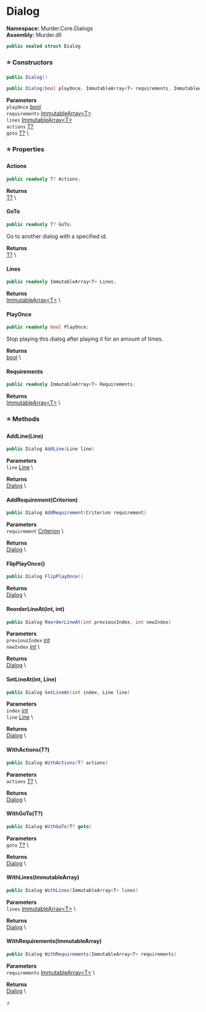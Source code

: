 # Dialog

**Namespace:** Murder.Core.Dialogs \
**Assembly:** Murder.dll

```csharp
public sealed struct Dialog
```

### ⭐ Constructors
```csharp
public Dialog()
```

```csharp
public Dialog(bool playOnce, ImmutableArray<T> requirements, ImmutableArray<T> lines, T? actions, T? goto)
```

**Parameters** \
`playOnce` [bool](https://learn.microsoft.com/en-us/dotnet/api/System.Boolean?view=net-7.0) \
`requirements` [ImmutableArray\<T\>](https://learn.microsoft.com/en-us/dotnet/api/System.Collections.Immutable.ImmutableArray-1?view=net-7.0) \
`lines` [ImmutableArray\<T\>](https://learn.microsoft.com/en-us/dotnet/api/System.Collections.Immutable.ImmutableArray-1?view=net-7.0) \
`actions` [T?](https://learn.microsoft.com/en-us/dotnet/api/System.Nullable-1?view=net-7.0) \
`goto` [T?](https://learn.microsoft.com/en-us/dotnet/api/System.Nullable-1?view=net-7.0) \

### ⭐ Properties
#### Actions
```csharp
public readonly T? Actions;
```

**Returns** \
[T?](https://learn.microsoft.com/en-us/dotnet/api/System.Nullable-1?view=net-7.0) \
#### GoTo
```csharp
public readonly T? GoTo;
```

Go to another dialog with a specified id.

**Returns** \
[T?](https://learn.microsoft.com/en-us/dotnet/api/System.Nullable-1?view=net-7.0) \
#### Lines
```csharp
public readonly ImmutableArray<T> Lines;
```

**Returns** \
[ImmutableArray\<T\>](https://learn.microsoft.com/en-us/dotnet/api/System.Collections.Immutable.ImmutableArray-1?view=net-7.0) \
#### PlayOnce
```csharp
public readonly bool PlayOnce;
```

Stop playing this dialog after playing it for an amount of times.

**Returns** \
[bool](https://learn.microsoft.com/en-us/dotnet/api/System.Boolean?view=net-7.0) \
#### Requirements
```csharp
public readonly ImmutableArray<T> Requirements;
```

**Returns** \
[ImmutableArray\<T\>](https://learn.microsoft.com/en-us/dotnet/api/System.Collections.Immutable.ImmutableArray-1?view=net-7.0) \
### ⭐ Methods
#### AddLine(Line)
```csharp
public Dialog AddLine(Line line)
```

**Parameters** \
`line` [Line](/Murder/Core/Dialogs/Line.html) \

**Returns** \
[Dialog](/Murder/Core/Dialogs/Dialog.html) \

#### AddRequirement(Criterion)
```csharp
public Dialog AddRequirement(Criterion requirement)
```

**Parameters** \
`requirement` [Criterion](/Murder/Core/Dialogs/Criterion.html) \

**Returns** \
[Dialog](/Murder/Core/Dialogs/Dialog.html) \

#### FlipPlayOnce()
```csharp
public Dialog FlipPlayOnce()
```

**Returns** \
[Dialog](/Murder/Core/Dialogs/Dialog.html) \

#### ReorderLineAt(int, int)
```csharp
public Dialog ReorderLineAt(int previousIndex, int newIndex)
```

**Parameters** \
`previousIndex` [int](https://learn.microsoft.com/en-us/dotnet/api/System.Int32?view=net-7.0) \
`newIndex` [int](https://learn.microsoft.com/en-us/dotnet/api/System.Int32?view=net-7.0) \

**Returns** \
[Dialog](/Murder/Core/Dialogs/Dialog.html) \

#### SetLineAt(int, Line)
```csharp
public Dialog SetLineAt(int index, Line line)
```

**Parameters** \
`index` [int](https://learn.microsoft.com/en-us/dotnet/api/System.Int32?view=net-7.0) \
`line` [Line](/Murder/Core/Dialogs/Line.html) \

**Returns** \
[Dialog](/Murder/Core/Dialogs/Dialog.html) \

#### WithActions(T?)
```csharp
public Dialog WithActions(T? actions)
```

**Parameters** \
`actions` [T?](https://learn.microsoft.com/en-us/dotnet/api/System.Nullable-1?view=net-7.0) \

**Returns** \
[Dialog](/Murder/Core/Dialogs/Dialog.html) \

#### WithGoTo(T?)
```csharp
public Dialog WithGoTo(T? goto)
```

**Parameters** \
`goto` [T?](https://learn.microsoft.com/en-us/dotnet/api/System.Nullable-1?view=net-7.0) \

**Returns** \
[Dialog](/Murder/Core/Dialogs/Dialog.html) \

#### WithLines(ImmutableArray<T>)
```csharp
public Dialog WithLines(ImmutableArray<T> lines)
```

**Parameters** \
`lines` [ImmutableArray\<T\>](https://learn.microsoft.com/en-us/dotnet/api/System.Collections.Immutable.ImmutableArray-1?view=net-7.0) \

**Returns** \
[Dialog](/Murder/Core/Dialogs/Dialog.html) \

#### WithRequirements(ImmutableArray<T>)
```csharp
public Dialog WithRequirements(ImmutableArray<T> requirements)
```

**Parameters** \
`requirements` [ImmutableArray\<T\>](https://learn.microsoft.com/en-us/dotnet/api/System.Collections.Immutable.ImmutableArray-1?view=net-7.0) \

**Returns** \
[Dialog](/Murder/Core/Dialogs/Dialog.html) \



⚡